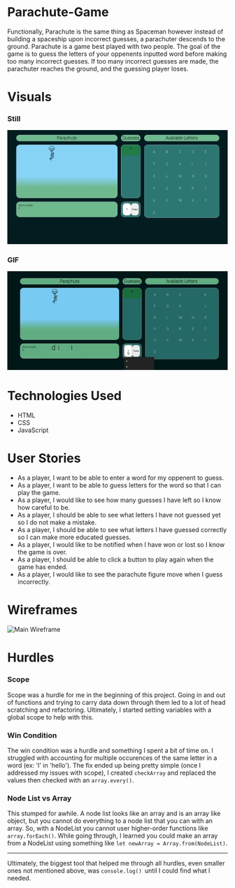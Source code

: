 # Parachute-Game

 Functionally, Parachute is the same thing as Spaceman however instead of building a spaceship upon incorrect guesses, a parachuter descends to the ground. Parachute is a game best played with two people. The goal of the game is to guess the letters of your oppenents inputted word before making too many incorrect guesses. If too many incorrect guesses are made, the parachuter reaches the ground, and the guessing player loses.

 # Visuals

### Still
![Main View](./images/Parachute_Main.png)

### GIF
![Main View gif](./images/main_view_ani.gif)

 # Technologies Used
  - HTML
  - CSS
  - JavaScript

 # User Stories

- As a player, I want to be able to enter a word for my oppenent to guess.
- As a player, I want to be able to guess letters for the word so that I can play the game. 
- As a player, I would like to see how many guesses I have left so I know how careful to be.
- As a player, I should be able to see what letters I have not guessed yet so I do not make a mistake.
- As a player, I should be able to see what letters I have guessed correctly so I can make more educated guesses.
- As a player, I would like to be notified when I have won or lost so I know the game is over.
- As a player, I should be able to click a button to play again when the game has ended.
- As a player, I would like to see the parachute figure move when I guess incorrectly.


 # Wireframes

![Main Wireframe](./images/Wireframe.jpeg)

 # Hurdles

 ### Scope
 Scope was a hurdle for me in the beginning of this project. Going in and out of functions and trying to carry data down through them led to a lot of head scratching and refactoring. Ultimately, I started setting variables with a global scope to help with this. 

 ### Win Condition
The win condition was a hurdle and something I spent a bit of time on. I struggled with accounting for multiple occurences of the same letter in a word (ex: 'l' in 'hello'). The fix ended up being pretty simple (once I addressed my issues with scope), I created `checkArray` and replaced the values then checked with an `array.every()`.

### Node List vs Array
This stumped for awhile. A node list looks like an array and is an array like object, but you cannot do everything to a node list that you can with an array. So, with a NodeList you cannot user higher-order functions like `array.forEach()`. While going through, I learned you could make an array from a NodeList using something like `let newArray = Array.from(NodeList)`.

------------

Ultimately, the biggest tool that helped me through all hurdles, even smaller ones not mentioned above, was `console.log() `until I could find what I needed.